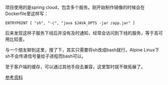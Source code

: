 

项目使用的是spring cloud，包含多个服务。刚开始制作镜像的时候会在Dockerfile里这样写：

```
ENTRYPOINT [ "sh", "-c", "java $JAVA_OPTS -jar /app.jar" ]
```

后来发现这样子服务下线后并没有及时通知，经常会访问到下线的服务，等于高可用比较差。

与一个朋友聊到这里，搜了下，其实只需要将sh改成bash就行。Alpine Linux下sh不会传递信号量给子进程而bash可以。

至于客户端的缓存，可以通过其他手段去兼容，这里暂时就不做拓展了。

[参考资料](https://www.do1618.com/archives/1180/graceful-shutdown-of-pods-developed-by-go-with-kubernetes/)

